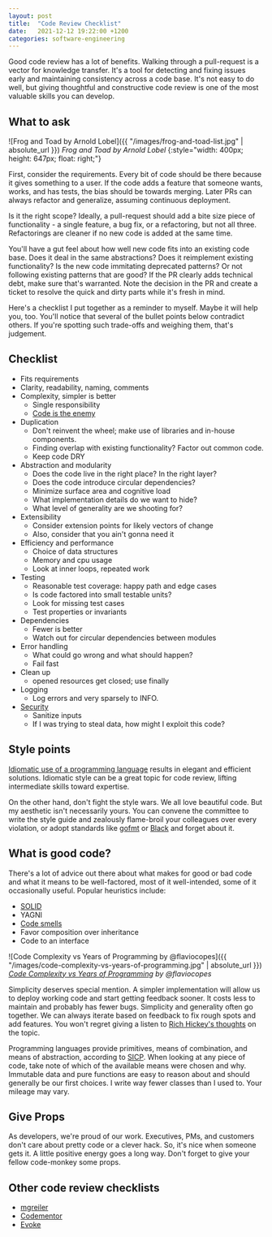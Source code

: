 ```yaml
---
layout: post
title:  "Code Review Checklist"
date:   2021-12-12 19:22:00 +1200
categories: software-engineering
---
```


Good code review has a lot of benefits. Walking through a pull-request is a vector for knowledge transfer. It's a tool for detecting and fixing issues early and maintaining consistency across a code base. It's not easy to do well, but giving thoughtful and constructive code review is one of the most valuable skills you can develop.


## What to ask

![Frog and Toad by Arnold Lobel]({{ "/images/frog-and-toad-list.jpg" | absolute_url }})
*Frog and Toad by Arnold Lobel*
{:style="width: 400px; height: 647px; float: right;"}

First, consider the requirements. Every bit of code should be there because it gives something to a user. If the code adds a feature that someone wants, works, and has tests, the bias should be towards merging. Later PRs can always refactor and generalize, assuming continuous deployment.

Is it the right scope? Ideally, a pull-request should add a bite size piece of functionality - a single feature, a bug fix, or a refactoring, but not all three. Refactorings are cleaner if no new code is added at the same time.

You'll have a gut feel about how well new code fits into an existing code base. Does it deal in the same abstractions? Does it reimplement existing functionality? Is the new code immitating deprecated patterns? Or not following existing patterns that are good? If the PR clearly adds technical debt, make sure that's warranted. Note the decision in the PR and create a ticket to resolve the quick and dirty parts while it's fresh in mind.

Here's a checklist I put together as a reminder to myself. Maybe it will help you, too. You'll notice that several of the bullet points below contradict others. If you're spotting such trade-offs and weighing them, that's judgement.


## Checklist

- Fits requirements
- Clarity, readability, naming, comments
- Complexity, simpler is better
  - Single responsibility
  - [Code is the enemy][8]
- Duplication
  - Don't reinvent the wheel; make use of libraries and in-house components.
  - Finding overlap with existing functionality? Factor out common code.
  - Keep code DRY
- Abstraction and modularity
  - Does the code live in the right place? In the right layer?
  - Does the code introduce circular dependencies?
  - Minimize surface area and cognitive load
  - What implementation details do we want to hide?
  - What level of generality are we shooting for?
- Extensibility
  - Consider extension points for likely vectors of change
  - Also, consider that you ain't gonna need it
- Efficiency and performance
  - Choice of data structures
  - Memory and cpu usage
  - Look at inner loops, repeated work
- Testing
  - Reasonable test coverage: happy path and edge cases
  - Is code factored into small testable units?
  - Look for missing test cases
  - Test properties or invariants
- Dependencies
  - Fewer is better
  - Watch out for circular dependencies between modules
- Error handling
  - What could go wrong and what should happen?
  - Fail fast
- Clean up
  - opened resources get closed; use finally
- Logging
  - Log errors and very sparsely to INFO.
- [Security][3]
  - Sanitize inputs
  - If I was trying to steal data, how might I exploit this code?

## Style points

[Idiomatic use of a programming language][11] results in elegant and efficient solutions. Idiomatic style can be a great topic for code review, lifting intermediate skills toward expertise.

On the other hand, don't fight the style wars. We all love beautiful code. But my aesthetic isn't necessarily yours. You can convene the committee to write the style guide and zealously flame-broil your colleagues over every violation, or adopt standards like [gofmt][6] or [Black][7] and forget about it.


## What is good code?

There's a lot of advice out there about what makes for good or bad code and what it means to be well-factored, most of it well-intended, some of it occasionally useful. Popular heuristics include:

- [SOLID][12]
- YAGNI
- [Code smells][13]
- Favor composition over inheritance
- Code to an interface

![Code Complexity vs Years of Programming by @flaviocopes]({{ "/images/code-complexity-vs-years-of-programming.jpg" | absolute_url }})
*[Code Complexity vs Years of Programming][15] by @flaviocopes*

Simplicity deserves special mention. A simpler implementation will allow us to deploy working code and start getting feedback sooner. It costs less to maintain and probably has fewer bugs. Simplicity and generality often go together. We can always iterate based on feedback to fix rough spots and add features. You won't regret giving a listen to [Rich Hickey's thoughts][14] on the topic.

Programming languages provide primitives, means of combination, and means of abstraction, according to [SICP][10]. When looking at any piece of code, take note of which of the available means were chosen and why. Immutable data and pure functions are easy to reason about and should generally be our first choices. I write way fewer classes than I used to. Your mileage may vary.


## Give Props

As developers, we're proud of our work. Executives, PMs, and customers don't care about pretty code or a clever hack. So, it's nice when someone gets it. A little positive energy goes a long way. Don't forget to give your fellow code-monkey some props.


## Other code review checklists

- [mgreiler][2]
- [Codementor][4]
- [Evoke][5]


[1]: https://www.digitalocean.com/community/conceptual_articles/s-o-l-i-d-the-first-five-principles-of-object-oriented-design#interface-segregation-principle
[2]: https://www.michaelagreiler.com/code-review-checklist-2/
[3]: https://owasp.org/www-pdf-archive/OWASP_Code_Review_Guide_v2.pdf
[4]: https://www.codementor.io/blog/code-review-checklist-76q7ovkaqj
[5]: https://www.evoketechnologies.com/blog/code-review-checklist-perform-effective-code-reviews/
[6]: https://go.dev/blog/gofmt
[7]: https://black.readthedocs.io/en/stable/
[8]: http://www.skrenta.com/2007/05/code_is_our_enemy.html
[9]: https://blog.codinghorror.com/the-best-code-is-no-code-at-all/
[10]: https://mitpress.mit.edu/sites/default/files/sicp/index.html
[11]: https://cbare.github.io/2019-12-03/idiomatic-python.html
[12]: https://www.digitalocean.com/community/conceptual_articles/s-o-l-i-d-the-first-five-principles-of-object-oriented-design
[13]: https://mmantyla.github.io/BadCodeSmellsTaxonomy
[14]: https://www.youtube.com/watch?v=SxdOUGdseq4
[15]: https://twitter.com/JavierGonzalez/status/1463685147333738497
